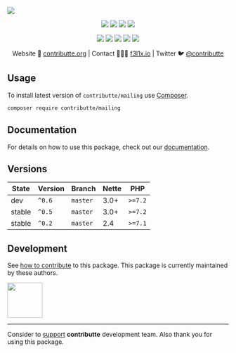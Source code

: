 ![](https://heatbadger.now.sh/github/readme/contributte/mailing/)

<p align=center>
  <a href="https://github.com/contributte/mailing/actions"><img src="https://badgen.net/github/checks/contributte/mailing/master?cache=300"></a>
  <a href="https://coveralls.io/r/contributte/mailing"><img src="https://badgen.net/coveralls/c/github/contributte/mailing?cache=300"></a>
  <a href="https://packagist.org/packages/contributte/mailing"><img src="https://badgen.net/packagist/dm/contributte/mailing"></a>
  <a href="https://packagist.org/packages/contributte/mailing"><img src="https://badgen.net/packagist/v/contributte/mailing"></a>
</p>
<p align=center>
  <a href="https://packagist.org/packages/contributte/mailing"><img src="https://badgen.net/packagist/php/contributte/mailing"></a>
  <a href="https://github.com/contributte/mailing"><img src="https://badgen.net/github/license/contributte/mailing"></a>
  <a href="https://bit.ly/ctteg"><img src="https://badgen.net/badge/support/gitter/cyan"></a>
  <a href="https://bit.ly/cttfo"><img src="https://badgen.net/badge/support/forum/yellow"></a>
  <a href="https://contributte.org/partners.html"><img src="https://badgen.net/badge/sponsor/donations/F96854"></a>
</p>

<p align=center>
Website 🚀 <a href="https://contributte.org">contributte.org</a> | Contact 👨🏻‍💻 <a href="https://f3l1x.io">f3l1x.io</a> | Twitter 🐦 <a href="https://twitter.com/contributte">@contributte</a>
</p>

## Usage

To install latest version of `contributte/mailing` use [Composer](https://getcomposer.org).

```bash
composer require contributte/mailing
```

## Documentation

For details on how to use this package, check out our [documentation](.docs).

## Versions

| State       | Version | Branch   | Nette | PHP     |
|-------------|---------|----------|-------|---------|
| dev         | `^0.6`  | `master` | 3.0+  | `>=7.2` |
| stable      | `^0.5`  | `master` | 3.0+  | `>=7.2` |
| stable      | `^0.2`  | `master` | 2.4   | `>=7.1` |

## Development

See [how to contribute](https://contributte.org) to this package. This package is currently maintained by these authors.

<a href="https://github.com/f3l1x">
    <img width="80" height="80" src="https://avatars2.githubusercontent.com/u/538058?v=3&s=80">
</a>

-----

Consider to [support](https://contributte.org/partners) **contributte** development team.
Also thank you for using this package.
